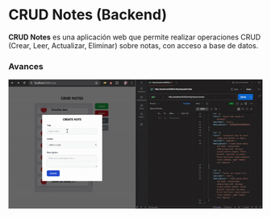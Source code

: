 # CRUD Notes (Backend)

**CRUD Notes** es una aplicación web que permite realizar operaciones CRUD (Crear, Leer, Actualizar, Eliminar) sobre notas, con acceso a base de datos.



### Avances
![getnotes](src/main/resources/assets/avances-img/create-note-angular-spring.gif)


